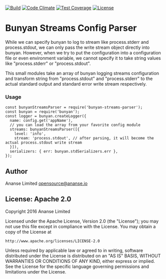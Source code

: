 [![Build](https://travis-ci.org/ananseio/bunyan-streams-parser.svg)](https://travis-ci.org/ananseio/bunyan-streams-parser)
[![Code Climate](https://codeclimate.com/github/ananseio/bunyan-streams-parser/badges/gpa.svg)](https://codeclimate.com/github/ananseio/bunyan-streams-parser)
[![Test Coverage](https://codeclimate.com/github/ananseio/bunyan-streams-parser/badges/coverage.svg)](https://codeclimate.com/github/ananseio/bunyan-streams-parser/coverage)
[![License](http://img.shields.io/:license-apache-blue.svg)](http://www.apache.org/licenses/LICENSE-2.0.html)

# Bunyan Streams Config Parser
While we can specify bunyan to log to stream like process.stderr and process.stdout, we can only pass the write stream object directly into bunyan.  However, when we try to put the configuration into a configuration file or even environment variable, we cannot specify it to take string values like "process.stderr" or "process.stdout".

This small modules take an array of bunyan logging streams configuration and transform string from "process.stdout" and "process.stderr" to the actual standard output and standard error write stream respectively.

### Usage
```
const bunyanStreamsParser = require('bunyan-streams-parser');
const bunyan = require('bunyan');
const logger = bunyan.createLogger({
  name: config.get('appName'),
  // you can load the array from your favorite config module
  streams: bunyanStreamsParser([{
    level: 'info',
    stream: 'process.stdout', // after parsing, it will become the actual process.stdout write stream
  }]),
  serializers: { err: bunyan.stdSerializers.err },
});
```

## Author
Ananse Limited <opensource@ananse.io>

## License: Apache 2.0
Copyright 2016 Ananse Limited

Licensed under the Apache License, Version 2.0 (the "License");
you may not use this file except in compliance with the License.
You may obtain a copy of the License at

    http://www.apache.org/licenses/LICENSE-2.0

Unless required by applicable law or agreed to in writing, software
distributed under the License is distributed on an "AS IS" BASIS,
WITHOUT WARRANTIES OR CONDITIONS OF ANY KIND, either express or implied.
See the License for the specific language governing permissions and
limitations under the License.

